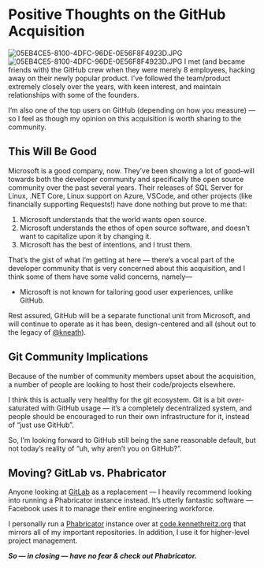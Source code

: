# ​Positive Thoughts on the GitHub Acquisition

 ![05EB4CE5-8100-4DFC-96DE-0E56F8F4923D.JPG](http://images.squarespace-cdn.com/content/v1/665498111876725f7613f1e6/1719666529911-H2K4LYHY9S8VUZYPIUGD/feb42-20197-05eb4ce5-8100-4dfc-96de-0e56f8f4923d.jpg)![05EB4CE5-8100-4DFC-96DE-0E56F8F4923D.JPG]()   I met (and became friends with) the GitHub crew when they were merely 8 employees, hacking away on their newly popular product. I’ve followed the team/product extremely closely over the years, with keen interest, and maintain relationships with some of the founders.

 I’m also one of the top users on GitHub (depending on how you measure) — so I feel as though my opinion on this acquisition is worth sharing to the community.

 ## This Will Be Good

 Microsoft is a good company, now. They’ve been showing a lot of good–will towards both the developer community and specifically the open source community over the past several years. Their releases of SQL Server for Linux, .NET Core, Linux support on Azure, VSCode, and other projects (like financially supporting Requests!) have done nothing but prove to me that:

 1. Microsoft understands that the world wants open source.
2. Microsoft understands the ethos of open source software, and doesn’t want to capitalize upon it by changing it.
3. Microsoft has the best of intentions, and I trust them.

 That’s the gist of what I’m getting at here — there’s a vocal part of the developer community that is very concerned about this acquisition, and I think some of them have some valid concerns, namely—

 * Microsoft is not known for tailoring good user experiences, unlike GitHub.

 Rest assured, GitHub will be a separate functional unit from Microsoft, and will continue to operate as it has been, design\-centered and all (shout out to the legacy of [@kneath](https://twitter.com/kneath)).

 ## Git Community Implications

 Because of the number of community members upset about the acquisition, a number of people are looking to host their code/projects elsewhere.

 I think this is actually very healthy for the git ecosystem. Git is a bit over\-saturated with GitHub usage — it’s a completely decentralized system, and people should be encouraged to run their own infrastructure for it, instead of “just use GitHub”.

 So, I’m looking forward to GitHub still being the sane reasonable default, but not today’s reality of “uh, why aren’t you on GitHub?”.

 ## Moving? GitLab vs. Phabricator

 Anyone looking at [GitLab](https://about.gitlab.com) as a replacement — I heavily recommend looking into running a Phabricator instance instead. It’s utterly fantastic software — Facebook uses it to manage their entire engineering workforce.

 I personally run a [Phabricator](https://www.phacility.com/phabricator/) instance over at [code.kennethreitz.org](https://code.kennethreitz.org/) that mirrors all of my important repositories. In addition, I use it for higher\-level project management.

 ***So — in closing — have no fear \& check out Phabricator.***
